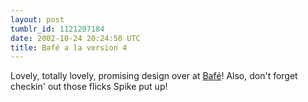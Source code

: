 ```yaml
---
layout: post
tumblr_id: 1121207184
date: 2002-10-24 20:24:50 UTC
title: Bafé a la version 4
---
```


Lovely, totally lovely, promising design over at <a href="http://www.bafe.nu/" target="_blank">Bafé</a>! Also, don't forget checkin' out those flicks Spike put up!
